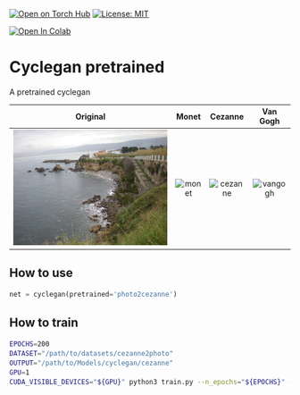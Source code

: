 [![Open on Torch Hub](https://img.shields.io/badge/Torch-Hub-red?logo=pytorch)]() 
[![License: MIT](https://img.shields.io/badge/license-MIT-lightgray)](LICENSE) 


[![Open In Colab](https://colab.research.google.com/assets/colab-badge.svg)]()

# Cyclegan pretrained
A pretrained cyclegan

|Original|Monet|Cezanne|Van Gogh|
|:---:|:---:|:---:|:---:|
|![original image](images/scala_madonnina_del_mare.jpeg)|![monet](images/monet.png)|![cezanne](images/cezanne.png)|![vangogh](images/vangogh.png)|

## How to use
```python
net = cyclegan(pretrained='photo2cezanne')
```

## How to train

```bash
EPOCHS=200
DATASET="/path/to/datasets/cezanne2photo"
OUTPUT="/path/to/Models/cyclegan/cezanne"
GPU=1
CUDA_VISIBLE_DEVICES="${GPU}" python3 train.py --n_epochs="${EPOCHS}" --dataroot="${DATASET}" --output-folder="${OUTPUT}"
```